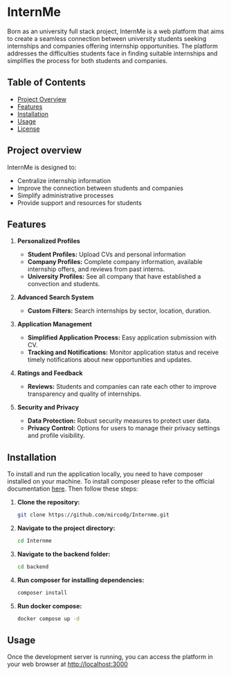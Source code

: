# InternMe

Born as an university full stack project, InternMe is a web platform that aims to create a seamless connection between university students seeking internships and companies offering internship opportunities. The platform addresses the difficulties students face in finding suitable internships and simplifies the process for both students and companies.

## Table of Contents

- [Project Overview](#project-overview)
- [Features](#features)
- [Installation](#installation)
- [Usage](#usage)
- [License](#license)

## Project overview

InternMe is designed to:

- Centralize internship information
- Improve the connection between students and companies
- Simplify administrative processes
- Provide support and resources for students

## Features

1. **Personalized Profiles**

   - **Student Profiles:** Upload CVs and personal information
   - **Company Profiles:** Complete company information, available internship offers, and reviews from past interns.
   - **University Profiles:** See all company that have established a convection and students.

2. **Advanced Search System**

   - **Custom Filters:** Search internships by sector, location, duration.

3. **Application Management**

   - **Simplified Application Process:** Easy application submission with CV.
   - **Tracking and Notifications:** Monitor application status and receive timely notifications about new opportunities and updates.

4. **Ratings and Feedback**

   - **Reviews:** Students and companies can rate each other to improve transparency and quality of internships.

5. **Security and Privacy**
   - **Data Protection:** Robust security measures to protect user data.
   - **Privacy Control:** Options for users to manage their privacy settings and profile visibility.

## Installation

To install and run the application locally, you need to have composer installed on your machine. To install composer please refer to the official documentation [here](https://getcomposer.org/download/). Then follow these steps:

1. **Clone the repository:**

   ```bash
   git clone https://github.com/mircodg/Internme.git

   ```

2. **Navigate to the project directory:**

   ```bash
   cd Internme

   ```

3. **Navigate to the backend folder:**

   ```bash
   cd backend

   ```

4. **Run composer for installing dependencies:**

   ```bash
   composer install

   ```

5. **Run docker compose:**
   ```bash
   docker compose up -d
   ```

## Usage

Once the development server is running, you can access the platform in your web browser at [http://localhost:3000](http://localhost:3000)
